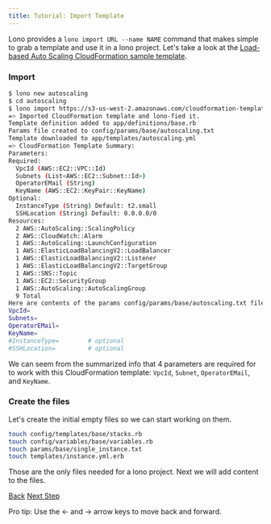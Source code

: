 ```yaml
---
title: Tutorial: Import Template
---
```


Lono provides a `lono import URL --name NAME` command that makes simple to grab a template and use it in a lono project.  Let's take a look at the [Load-based Auto Scaling CloudFormation sample template](https://docs.aws.amazon.com/AWSCloudFormation/latest/UserGuide/sample-templates-services-us-west-2.html#w2ab2c23c48c13b7).

### Import

```sh
$ lono new autoscaling
$ cd autoscaling
$ lono import https://s3-us-west-2.amazonaws.com/cloudformation-templates-us-west-2/AutoScalingMultiAZWithNotifications.template --name autoscaling
=> Imported CloudFormation template and lono-fied it.
Template definition added to app/definitions/base.rb
Params file created to config/params/base/autoscaling.txt
Template downloaded to app/templates/autoscaling.yml
=> CloudFormation Template Summary:
Parameters:
Required:
  VpcId (AWS::EC2::VPC::Id)
  Subnets (List<AWS::EC2::Subnet::Id>)
  OperatorEMail (String)
  KeyName (AWS::EC2::KeyPair::KeyName)
Optional:
  InstanceType (String) Default: t2.small
  SSHLocation (String) Default: 0.0.0.0/0
Resources:
  2 AWS::AutoScaling::ScalingPolicy
  2 AWS::CloudWatch::Alarm
  1 AWS::AutoScaling::LaunchConfiguration
  1 AWS::ElasticLoadBalancingV2::LoadBalancer
  1 AWS::ElasticLoadBalancingV2::Listener
  1 AWS::ElasticLoadBalancingV2::TargetGroup
  1 AWS::SNS::Topic
  1 AWS::EC2::SecurityGroup
  1 AWS::AutoScaling::AutoScalingGroup
  9 Total
Here are contents of the params config/params/base/autoscaling.txt file:
VpcId=
Subnets=
OperatorEMail=
KeyName=
#InstanceType=        # optional
#SSHLocation=         # optional
```

We can seem from the summarized info that 4 parameters are required for to work with this CloudFormation template: `VpcId`, `Subnet`, `OperatorEMail`, and `KeyName`.

### Create the files

Let's create the initial empty files so we can start working on them.

```sh
touch config/templates/base/stacks.rb
touch config/variables/base/variables.rb
touch params/base/single_instance.txt
touch templates/instance.yml.erb
```

Those are the only files needed for a lono project. Next we will add content to the files.

<a id="prev" class="btn btn-basic" href="{% link _docs/tutorial.md %}">Back</a>
<a id="next" class="btn btn-primary" href="{% link _docs/tutorial-template-build.md %}">Next Step</a>
<p class="keyboard-tip">Pro tip: Use the <- and -> arrow keys to move back and forward.</p>

